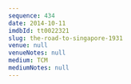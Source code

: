 ```yaml
---
sequence: 434
date: 2014-10-11
imdbId: tt0022321
slug: the-road-to-singapore-1931
venue: null
venueNotes: null
medium: TCM
mediumNotes: null
---
```

